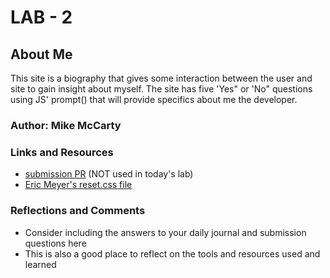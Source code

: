# LAB - 2

## About Me

This site is a biography that gives some interaction between the user and site to gain insight about myself. The site has five 'Yes" or 'No" questions using JS' prompt() that will provide specifics about me the developer.

### Author: Mike McCarty

### Links and Resources

* [submission PR](http://xyz.com) (NOT used in today's lab)
* [Eric Meyer's reset.css file](https://meyerweb.com/eric/tools/css/reset/)

### Reflections and Comments

* Consider including the answers to your daily journal and submission questions here
* This is also a good place to reflect on the tools and resources used and learned
